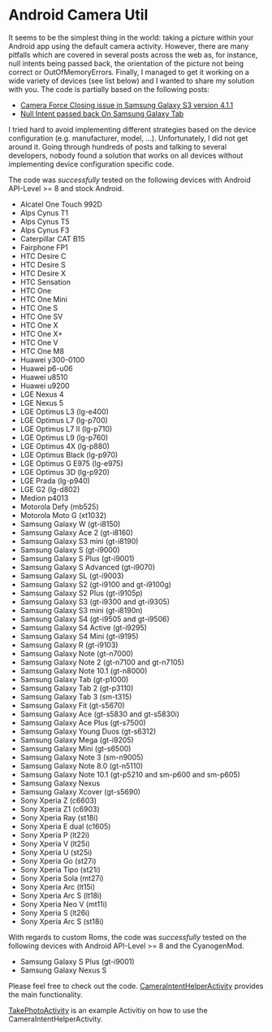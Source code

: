 Android Camera Util
===================

It seems to be the simplest thing in the world: taking a picture within your Android app using the default camera activity. However, there are many pitfalls which are covered in several posts across the web as, for instance, null intents being passed back, the orientation of the picture not being correct or OutOfMemoryErrors. Finally, I managed to get it working on a wide variety of devices (see list below) and I wanted to share my solution with you. The code is partially based on the following posts:

* [Camera Force Closing issue in Samsung Galaxy S3 version 4.1.1](http://stackoverflow.com/questions/14495304/camera-force-closing-issue-in-samsung-galaxy-s3-version-4-1-1)
* [Null Intent passed back On Samsung Galaxy Tab](http://kevinpotgieter.wordpress.com/2011/03/30/null-intent-passed-back-on-samsung-galaxy-tab/)

I tried hard to avoid implementing different strategies based on the device configuration (e.g. manufacturer, model, ...). Unfortunately, I did not get around it. Going through hundreds of posts and talking to several developers, nobody found a solution that works on all devices without implementing device configuration specific code.


The code was _successfully_ tested on the following devices with Android API-Level >= 8 and stock Android.

* Alcatel One Touch 992D
* Alps Cynus T1
* Alps Cynus T5
* Alps Cynus F3
* Caterpillar CAT B15
* Fairphone FP1
* HTC Desire C
* HTC Desire S
* HTC Desire X
* HTC Sensation
* HTC One
* HTC One Mini
* HTC One S
* HTC One SV
* HTC One X
* HTC One X+
* HTC One V
* HTC One M8
* Huawei y300-0100
* Huawei p6-u06
* Huawei u8510
* Huawei u9200
* LGE Nexus 4
* LGE Nexus 5
* LGE Optimus L3 (lg-e400)
* LGE Optimus L7 (lg-p700)
* LGE Optimus L7 II (lg-p710)
* LGE Optimus L9 (lg-p760)
* LGE Optimus 4X (lg-p880)
* LGE Optimus Black (lg-p970)
* LGE Optimus G E975 (lg-e975)
* LGE Optimus 3D (lg-p920)
* LGE Prada (lg-p940)
* LGE G2 (lg-d802)
* Medion p4013
* Motorola Defy (mb525)
* Motorola Moto G (xt1032)
* Samsung Galaxy W (gt-i8150)
* Samsung Galaxy Ace 2 (gt-i8160)
* Samsung Galaxy S3 mini (gt-i8190)
* Samsung Galaxy S (gt-i9000)
* Samsung Galaxy S Plus (gt-i9001)
* Samsung Galaxy S Advanced (gt-i9070)
* Samsung Galaxy SL (gt-i9003)
* Samsung Galaxy S2 (gt-i9100 and gt-i9100g)
* Samsung Galaxy S2 Plus (gt-i9105p)
* Samsung Galaxy S3 (gt-i9300 and gt-i9305)
* Samsung Galaxy S3 mini (gt-i8190n)
* Samsung Galaxy S4 (gt-i9505 and gt-i9506)
* Samsung Galaxy S4 Active (gt-i9295)
* Samsung Galaxy S4 Mini (gt-i9195)
* Samsung Galaxy R (gt-i9103)
* Samsung Galaxy Note (gt-n7000)
* Samsung Galaxy Note 2 (gt-n7100 and gt-n7105)
* Samsung Galaxy Note 10.1 (gt-n8000)
* Samsung Galaxy Tab (gt-p1000)
* Samsung Galaxy Tab 2 (gt-p3110)
* Samsung Galaxy Tab 3 (sm-t315)
* Samsung Galaxy Fit (gt-s5670)
* Samsung Galaxy Ace (gt-s5830 and gt-s5830i)
* Samsung Galaxy Ace Plus (gt-s7500)
* Samsung Galaxy Young Duos (gt-s6312)
* Samsung Galaxy Mega (gt-i9205)
* Samsung Galaxy Mini (gt-s6500)
* Samsung Galaxy Note 3 (sm-n9005)
* Samsung Galaxy Note 8.0 (gt-n5110)
* Samsung Galaxy Note 10.1 (gt-p5210 and sm-p600 and sm-p605)
* Samsung Galaxy Nexus
* Samsung Galaxy Xcover (gt-s5690)
* Sony Xperia Z (c6603)
* Sony Xperia Z1 (c6903)
* Sony Xperia Ray (st18i)
* Sony Xperia E dual (c1605)
* Sony Xperia P (lt22i)
* Sony Xperia V (lt25i)
* Sony Xperia U (st25i)
* Sony Xperia Go (st27i)
* Sony Xperia Tipo (st21i)
* Sony Xperia Sola (mt27i)
* Sony Xperia Arc (lt15i)
* Sony Xperia Arc S (lt18i)
* Sony Xperia Neo V (mt11i)
* Sony Xperia S (lt26i)
* Sony Xperia Arc S (st18i)


With regards to custom Roms, the code  was _successfully_ tested on the following devices with Android API-Level >= 8 and the CyanogenMod.

* Samsung Galaxy S Plus (gt-i9001)
* Samsung Galaxy Nexus S



Please feel free to check out the code. [CameraIntentHelperActivity](https://github.com/ralfgehrer/AndroidCameraUtil/blob/master/src/de/ecotastic/android/camerautil/lib/CameraIntentHelperActivity.java) provides the main functionality.

[TakePhotoActivity](https://github.com/ralfgehrer/AndroidCameraUtil/blob/master/src/de/ecotastic/android/camerautil/example/TakePhotoActivity.java) is an example Activitiy on how to use the CameraIntentHelperActivity.
